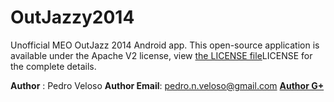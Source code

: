 OutJazzy2014
============

Unofficial MEO OutJazz 2014 Android app.
This open-source application is available under the Apache V2 license, view [the LICENSE
file](./blob/master/LICENSE)LICENSE for the complete details.

__Author__ : Pedro Veloso
__Author Email__: pedro.n.veloso@gmail.com
[__Author G+__](https://plus.google.com/u/0/+PedroVeloso/posts)
